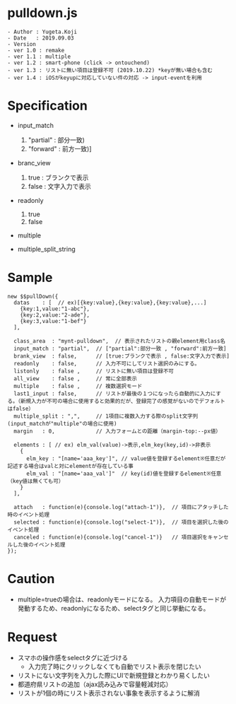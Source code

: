pulldown.js
==
```
- Author : Yugeta.Koji
- Date   : 2019.09.03
- Version
- ver 1.0 : remake
- ver 1.1 : multiple
- ver 1.2 : smart-phone (click -> ontouchend)
- ver 1.3 : リストに無い項目は登録不可 (2019.10.22) *keyが無い場合も含む
- ver 1.4 : iOSがkeyupに対応していない件の対応 -> input-eventを利用
```

# Specification
  - input_match
    1. "partial" : 部分一致)
    2. "forward" : 前方一致)]

  - branc_view
    1. true : ブランクで表示
    2. false : 文字入力で表示

  - readonly
    1. true
    2. false

  - multiple

  - multiple_split_string


# Sample
```
new $$pullDown({
  datas    : [  // ex)[{key:value},{key:value},{key:value},...]
    {key:1,value:"1-abc"},
    {key:2,value:"2-ade"},
    {key:3,value:"1-bef"}
  ],

  class_area  : "mynt-pulldown",  // 表示されたリストの親element用class名
  input_match : "partial",  // ["partial":部分一致 , "forward":前方一致]
  brank_view  : false,      // [true:ブランクで表示 , false:文字入力で表示]
  readonly    : false,      // 入力不可にしてリスト選択のみにする。
  listonly    : false ,     // リストに無い項目は登録不可
  all_view    : false ,     // 常に全部表示
  multiple    : false ,     // 複数選択モード
  last1_input : false,      // リストが最後の１つになったら自動的に入力にする。（新規入力が不可の場合に使用すると効果的だが、登録完了の感覚がないのでデフォルトはfalse）
  multiple_split : ",",     // 1項目に複数入力する際のsplit文字列(input_matchが"multiple"の場合に使用)
  margin   : 0,             // 入力フォームとの距離（margin-top:--px値）

  elements : [ // ex) elm_val(value)->表示,elm_key(key,id)->非表示
    {
      elm_key : "[name='aaa_key']", // value値を登録するelement※任意だが記述する場合はvalと対にelementが存在している事
      elm_val : "[name='aaa_val']"  // key(id)値を登録するelement※任意（key値は無くても可） 
    } 
  ],

  attach   : function(e){console.log("attach-1")},  // 項目にアタッチした時のイベント処理
  selected : function(e){console.log("select-1")},  // 項目を選択した後のイベント処理
  canceled : function(e){console.log("cancel-1")}   // 項目選択をキャンセルした後のイベント処理
});
```

# Caution
  - multiple=trueの場合は、readonlyモードになる。
    入力項目の自動モードが発動するため、readonlyになるため、selectタグと同じ挙動になる。


# Request
  - スマホの操作感をselectタグに近づける
    * 入力完了時にクリックしなくても自動でリスト表示を閉じたい
  - リストにない文字列を入力した際にUIで新規登録とわかり易くしたい
  - 都道府県リストの追加（ajax読み込みで容量軽減対応）
  - リストが1個の時にリスト表示されない事象を表示するように解消
  

